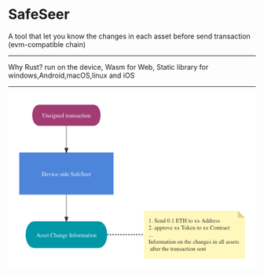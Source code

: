 # SafeSeer

A tool that let you know the changes in each asset before send transaction (evm-compatible chain)

-- -

Why Rust?
run on the device, Wasm for Web, Static library for windows,Android,macOS,linux and iOS



-- -

![diagram](./image/diagram.png)

